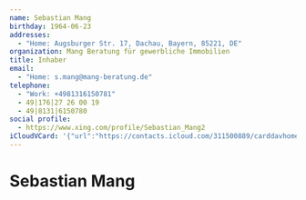 ```yaml
---
name: Sebastian Mang
birthday: 1964-06-23
addresses:
  - "Home: Augsburger Str. 17, Dachau, Bayern, 85221, DE"
organization: Mang Beratung für gewerbliche Immobilien
title: Inhaber
email:
  - "Home: s.mang@mang-beratung.de"
telephone:
  - "Work: +4981316150781"
  - 49|176|27 26 00 19
  - 49|8131|6150780
social profile:
  - https://www.xing.com/profile/Sebastian_Mang2
iCloudVCard: '{"url":"https://contacts.icloud.com/311500889/carddavhome/card/M2Q4MjAzYjItODQ1Ny00MzlhLTk3MmEtYzkzNGEyNGQwMzRh.vcf","etag":"\"kmfhbjow\"","data":"BEGIN:VCARD\r\nVERSION:3.0\r\nFN:\r\nN:Mang;Sebastian;;;\r\nUID:3d8203b2-8457-439a-972a-c934a24d034a\r\nBDAY;VALUE=date:1964-06-23\r\nADR;TYPE=HOME:;;Augsburger Str. 17;Dachau;Bayern;85221;DE;\r\nWP1.X-ABLABEL:Work\r\nWP2.X-ABLABEL:Work\r\nWP3.X-ABLABEL:Work\r\nWP4.X-ABLABEL:Work\r\nitem0.X-ABLABEL:xing\r\nPRODID:ez-vcard 0.9.13-fc\r\nREV:2025-04-03T22:08:33Z\r\nORG:Mang Beratung für gewerbliche Immobilien;\r\nTITLE:Inhaber\r\nEMAIL;TYPE=HOME:s.mang@mang-beratung.de\r\nPHOTO;VALUE=uri:https://gateway.icloud.com/contacts/311500889/ck/card/ee816\r\n 796b815dec542eab1634534d1a3\r\nTEL;TYPE=WORK:+4981316150781\r\nTEL:49|176|27 26 00 19\r\nTEL:49|8131|6150780\r\nitem0.X-SOCIALPROFILE;X-USER=Sebastian_Mang2:https://www.xing.com/profile/S\r\n ebastian_Mang2\r\nEND:VCARD"}'
---
```

# Sebastian Mang